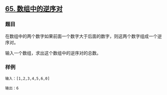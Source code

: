 ## [65. 数组中的逆序对](https://www.acwing.com/problem/content/61/)

### 题目

在数组中的两个数字如果前面一个数字大于后面的数字，则这两个数字组成一个逆序对。

输入一个数组，求出这个数组中的逆序对的总数。

### 样例

```
输入：[1,2,3,4,5,6,0]

输出：6
```
